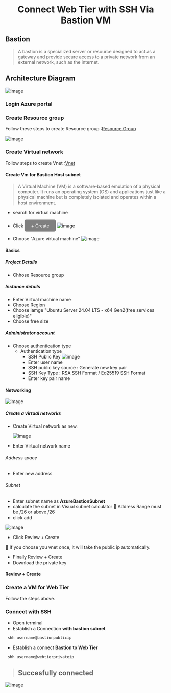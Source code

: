 <div align="center"><h1>Connect Web Tier with SSH Via Bastion VM</h1></div>

## Bastion
> A bastion is a specialized server or resource designed to act as a gateway and provide secure access to a private network from an external network, such as the internet.

## Architecture Diagram
![image](https://github.com/user-attachments/assets/5e78b863-6f0b-4eee-ab19-0d020277ccc0)


### Login Azure portal
### Create Resource group
Follow these steps to create Resource group :[Resource Group](https://github.com/Sruthi-22012002/DevOps-Azure/blob/main/Azure/connect%20VM%20to%20ssh.md)

![image](https://github.com/user-attachments/assets/92b02129-84f0-41a4-8dae-8d4ef575203b)

### Create Virtual network
Follow steps to create Vnet :[Vnet](https://github.com/Sruthi-22012002/DevOps-Azure/blob/main/Azure/connect%20VM%20to%20ssh.md)
#### Create Vm for Bastion Host subnet
> A Virtual Machine (VM) is a software-based emulation of a physical computer. It runs an operating system (OS) and applications just like a physical machine but is completely isolated and operates within a host environment.

* search for virtual machine
* Click <a href="#" style="display: inline-block; padding: 10px 20px; font-size: 14px; color: white; background-color: gray; text-align: center; text-decoration: none; border-radius: 5px;">+ Create</a>
![image](https://github.com/user-attachments/assets/3809fa94-0b39-4e39-bd63-f2b46138b758)

* Choose "Azure virtual machine"
![image](https://github.com/user-attachments/assets/b6be1131-a7ad-47d5-9179-461e83986982)

#### Basics
##### Project Details
* Chhose Resource group
##### Instance details
* Enter Virtual machine name
* Choose Region
* Choose iamge "Ubuntu Server 24.04 LTS - x64 Gen2(free services eligible)"
* Choose free size
##### Administrator account
* Choose authentication type
    * Authentication type
        * SSH Public Key
          ![image](https://github.com/user-attachments/assets/3e91572f-5cd8-438d-93cd-531494be42e6)
        * Enter user name
        * SSH public key source : Generate new key pair
        * SSH Key Type : RSA SSH Format / Ed25519 SSH Format
        * Enter key pair name
#### Networking
![image](https://github.com/user-attachments/assets/8618a620-19ed-4fc6-9fac-99484ad29988)

##### Create a virtual networks
* Create Virtual network as new.

  ![image](https://github.com/user-attachments/assets/ea5e6ceb-c805-4673-a3e6-714e7083efcc)

* Enter Virtual network name
###### Address space
* Enter new address
###### Subnet
* Enter subnet name as <b>AzureBastionSubnet</b>
* calculate the subnet in Visual subnet calculator
📌 Address Range must be /26 or above /26
* click add

![image](https://github.com/user-attachments/assets/d95798c4-83c7-4509-af44-2c8e3aca5520)

* Click Review + Create

📌 If you choose you vnet once, it will take the public ip automatically.
* Finally Review + Create
* Download the private key
#### Review + Create
### Create a VM for Web Tier
Follow the steps above.
### Connect with SSH
* Open terminal
* Establish a Connection <b>with bastion subnet</b>
```bash
 shh username@bastionpublicip
```
* Establish a connect <b>Bastion to Web Tier</b>

 ```bash
  shh username@webtierprivateip
 ```

> <h2>Succesfully connected</h2>

![image](https://github.com/user-attachments/assets/59145273-3a86-4b2f-ae41-8a68806bd683)

 

